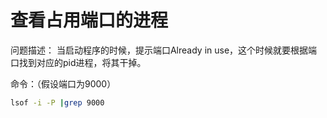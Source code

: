 # 查看占用端口的进程

问题描述：
		当启动程序的时候，提示端口Already in use，这个时候就要根据端口找到对应的pid进程，将其干掉。

命令：（假设端口为9000）

```bash
lsof -i -P |grep 9000
```



